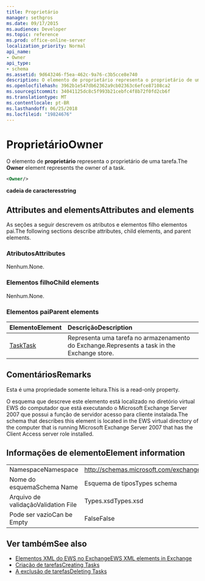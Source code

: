 ```yaml
---
title: Proprietário
manager: sethgros
ms.date: 09/17/2015
ms.audience: Developer
ms.topic: reference
ms.prod: office-online-server
localization_priority: Normal
api_name:
- Owner
api_type:
- schema
ms.assetid: 9d643246-f5ea-462c-9a76-c3b5cce8e740
description: O elemento de proprietário representa o proprietário de uma tarefa.
ms.openlocfilehash: 3962b1e547db62362a9cb02363c6efce87108ca2
ms.sourcegitcommit: 34041125dc8c5f993b21cebfc4f8b72f0fd2cb6f
ms.translationtype: MT
ms.contentlocale: pt-BR
ms.lasthandoff: 06/25/2018
ms.locfileid: "19824676"
---
```

# <a name="owner"></a><span data-ttu-id="5da0a-103">Proprietário</span><span class="sxs-lookup"><span data-stu-id="5da0a-103">Owner</span></span>

<span data-ttu-id="5da0a-104">O elemento de **proprietário** representa o proprietário de uma tarefa.</span><span class="sxs-lookup"><span data-stu-id="5da0a-104">The **Owner** element represents the owner of a task.</span></span> 
  
```xml
<Owner/>
```

<span data-ttu-id="5da0a-105">**cadeia de caracteres**</span><span class="sxs-lookup"><span data-stu-id="5da0a-105">**string**</span></span>

## <a name="attributes-and-elements"></a><span data-ttu-id="5da0a-106">Attributes and elements</span><span class="sxs-lookup"><span data-stu-id="5da0a-106">Attributes and elements</span></span>

<span data-ttu-id="5da0a-107">As seções a seguir descrevem os atributos e elementos filho elementos pai.</span><span class="sxs-lookup"><span data-stu-id="5da0a-107">The following sections describe attributes, child elements, and parent elements.</span></span>
  
### <a name="attributes"></a><span data-ttu-id="5da0a-108">Atributos</span><span class="sxs-lookup"><span data-stu-id="5da0a-108">Attributes</span></span>

<span data-ttu-id="5da0a-109">Nenhum.</span><span class="sxs-lookup"><span data-stu-id="5da0a-109">None.</span></span>
  
### <a name="child-elements"></a><span data-ttu-id="5da0a-110">Elementos filho</span><span class="sxs-lookup"><span data-stu-id="5da0a-110">Child elements</span></span>

<span data-ttu-id="5da0a-111">Nenhum.</span><span class="sxs-lookup"><span data-stu-id="5da0a-111">None.</span></span>
  
### <a name="parent-elements"></a><span data-ttu-id="5da0a-112">Elementos pai</span><span class="sxs-lookup"><span data-stu-id="5da0a-112">Parent elements</span></span>

|<span data-ttu-id="5da0a-113">**Elemento**</span><span class="sxs-lookup"><span data-stu-id="5da0a-113">**Element**</span></span>|<span data-ttu-id="5da0a-114">**Descrição**</span><span class="sxs-lookup"><span data-stu-id="5da0a-114">**Description**</span></span>|
|:-----|:-----|
|[<span data-ttu-id="5da0a-115">Task</span><span class="sxs-lookup"><span data-stu-id="5da0a-115">Task</span></span>](task.md) <br/> |<span data-ttu-id="5da0a-116">Representa uma tarefa no armazenamento do Exchange.</span><span class="sxs-lookup"><span data-stu-id="5da0a-116">Represents a task in the Exchange store.</span></span>  <br/> |
   
## <a name="remarks"></a><span data-ttu-id="5da0a-117">Comentários</span><span class="sxs-lookup"><span data-stu-id="5da0a-117">Remarks</span></span>

<span data-ttu-id="5da0a-118">Esta é uma propriedade somente leitura.</span><span class="sxs-lookup"><span data-stu-id="5da0a-118">This is a read-only property.</span></span>
  
<span data-ttu-id="5da0a-119">O esquema que descreve este elemento está localizado no diretório virtual EWS do computador que está executando o Microsoft Exchange Server 2007 que possui a função de servidor acesso para cliente instalada.</span><span class="sxs-lookup"><span data-stu-id="5da0a-119">The schema that describes this element is located in the EWS virtual directory of the computer that is running Microsoft Exchange Server 2007 that has the Client Access server role installed.</span></span>
  
## <a name="element-information"></a><span data-ttu-id="5da0a-120">Informações de elemento</span><span class="sxs-lookup"><span data-stu-id="5da0a-120">Element information</span></span>

|||
|:-----|:-----|
|<span data-ttu-id="5da0a-121">Namespace</span><span class="sxs-lookup"><span data-stu-id="5da0a-121">Namespace</span></span>  <br/> |http://schemas.microsoft.com/exchange/services/2006/types  <br/> |
|<span data-ttu-id="5da0a-122">Nome do esquema</span><span class="sxs-lookup"><span data-stu-id="5da0a-122">Schema Name</span></span>  <br/> |<span data-ttu-id="5da0a-123">Esquema de tipos</span><span class="sxs-lookup"><span data-stu-id="5da0a-123">Types schema</span></span>  <br/> |
|<span data-ttu-id="5da0a-124">Arquivo de validação</span><span class="sxs-lookup"><span data-stu-id="5da0a-124">Validation File</span></span>  <br/> |<span data-ttu-id="5da0a-125">Types.xsd</span><span class="sxs-lookup"><span data-stu-id="5da0a-125">Types.xsd</span></span>  <br/> |
|<span data-ttu-id="5da0a-126">Pode ser vazio</span><span class="sxs-lookup"><span data-stu-id="5da0a-126">Can be Empty</span></span>  <br/> |<span data-ttu-id="5da0a-127">False</span><span class="sxs-lookup"><span data-stu-id="5da0a-127">False</span></span>  <br/> |
   
## <a name="see-also"></a><span data-ttu-id="5da0a-128">Ver também</span><span class="sxs-lookup"><span data-stu-id="5da0a-128">See also</span></span>

- [<span data-ttu-id="5da0a-129">Elementos XML do EWS no Exchange</span><span class="sxs-lookup"><span data-stu-id="5da0a-129">EWS XML elements in Exchange</span></span>](ews-xml-elements-in-exchange.md)
- [<span data-ttu-id="5da0a-130">Criação de tarefas</span><span class="sxs-lookup"><span data-stu-id="5da0a-130">Creating Tasks</span></span>](http://msdn.microsoft.com/library/0ef97334-e8a0-4f67-a23a-dd9e2bbad49f%28Office.15%29.aspx) 
- [<span data-ttu-id="5da0a-131">A exclusão de tarefas</span><span class="sxs-lookup"><span data-stu-id="5da0a-131">Deleting Tasks</span></span>](http://msdn.microsoft.com/library/a3d7e25f-8a35-4901-b1d9-d31f418ab340%28Office.15%29.aspx)

